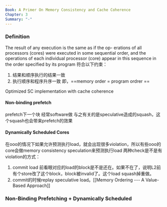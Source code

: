```yaml
---
Book: A Primer On Memory Consistency and Cache Coherence
Chapter: 3
Summary: "-"
---
```

### Definition  
The result of any execution is the same as if the op- erations of all processors (cores) were executed in some sequential order, and the operations of each individual processor (core) appear in this sequence in the order specified by its program
符合以下约束：
1. 结果和顺序执行的结果一致
2. 执行顺序和程序升序一致
即，==memory order = program ordrer ==


<p 指program order 小于，<m指memory order小于。op指operation，S指store，L指load
![[Pasted image 20230712162937.png]]
![[Pasted image 20230712163153.png]]

### Optimized SC implementation with cache coherence 
#### Non-binding prefetch
prefetch下一个块
经常software做
与之有关的是speculative造成的squash，这个squash也会带来prefetch的效果

#### Dynamically Scheduled Cores
在ooo的情况下如果允许预测执行load，就会出现很多violation，所以有些ooo的core会做memory consistency speculation来预测执行load
两种check是不是有violation的方式：
1. commit load 前看眼对应的load的block是不是还在。如果不在了，说明L2前有个store改了这个block，block被invalid了。这个load squash掉重做。
2. commit的时候replay speculative load。[[Memory Ordering --- A Value-Based Approach]]

### Non-Binding Prefetching + Dynamically Scheduled 
